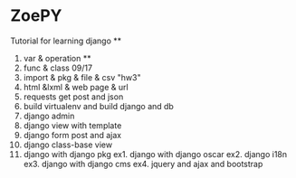 # ZoePY
Tutorial for learning django
**
  1. var & operation
**
  2. func & class
09/17   
  3. import & pkg & file & csv
  "hw3"
4. html &lxml & web page & url
5. requests get post and json 
6. build virtualenv and build django and db
7. django admin
8. django view with template
9. django form post and ajax
10. django class-base view
11. django with django pkg
ex1. django with django oscar
ex2. django i18n
ex3. django with django cms
ex4. jquery and ajax and bootstrap 
